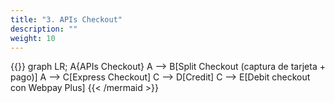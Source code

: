 ```yaml
---
title: "3. APIs Checkout"
description: ""
weight: 10
---
```


{{<mermaid align="left">}}
graph LR;
    A{APIs Checkout}
    A --> B[Split Checkout (captura de tarjeta + pago)]
    A --> C[Express Checkout]
    C --> D[Credit]
    C --> E[Debit checkout con Webpay Plus]
{{< /mermaid >}}

